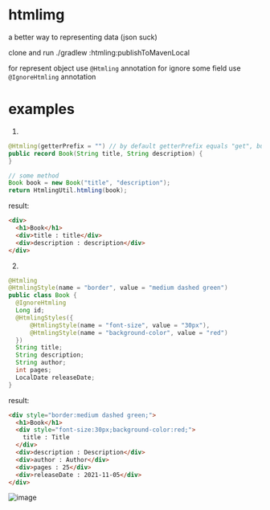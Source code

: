 # htmlimg
a better way to representing data (json suck)

clone and run ./gradlew :htmling:publishToMavenLocal

for represent object use `@Htmling` annotation
for ignore some field use `@IgnoreHtmling` annotation

# examples
1)
```java
@Htmling(getterPrefix = "") // by default getterPrefix equals "get", but record provide getters with the same name as fields
public record Book(String title, String description) {
}

// some method
Book book = new Book("title", "description");
return HtmlingUtil.htmling(book);
```
result:
```html
<div>
  <h1>Book</h1>
  <div>title : title</div>
  <div>description : description</div>
</div>
```
2)
```java
@Htmling
@HtmlingStyle(name = "border", value = "medium dashed green")
public class Book {
  @IgnoreHtmling
  Long id;
  @HtmlingStyles({
      @HtmlingStyle(name = "font-size", value = "30px"),
      @HtmlingStyle(name = "background-color", value = "red")
  })
  String title;
  String description;
  String author;
  int pages;
  LocalDate releaseDate;
}
```
result:
```html
<div style="border:medium dashed green;">
  <h1>Book</h1>
  <div style="font-size:30px;background-color:red;">
    title : Title
  </div>
  <div>description : Description</div>
  <div>author : Author</div>
  <div>pages : 25</div>
  <div>releaseDate : 2021-11-05</div>
</div>
```
![image](https://user-images.githubusercontent.com/36714036/140432715-5f9afdc0-4ed6-4575-9ce5-5bfd79911828.png)
